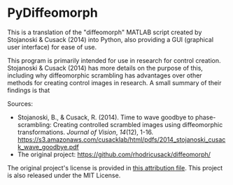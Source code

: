 # PyDiffeomorph

This is a translation of the "diffeomorph" MATLAB script created by Stojanoski & Cusack (2014) into Python, also providing a GUI (graphical user interface) for ease of use.

This program is primarily intended for use in research for control creation. Stojanoski & Cusack (2014) has more details on the purpose of this, including why diffeomorphic scrambling has advantages over other methods for creating control images in research. A small summary of their findings is that 

Sources:
* Stojanoski, B., & Cusack, R. (2014). Time to wave goodbye to phase-scrambling: Creating controlled scrambled images using diffeomorphic transformations. *Journal of Vision*, *14*(12), 1-16. <https://s3.amazonaws.com/cusacklab/html/pdfs/2014_stojanoski_cusack_wave_goodbye.pdf>
* The original project: <https://github.com/rhodricusack/diffeomorph/>

The original project's license is provided in [this attribution file](ATTRIBUTION). This project is also released under the MIT License.
